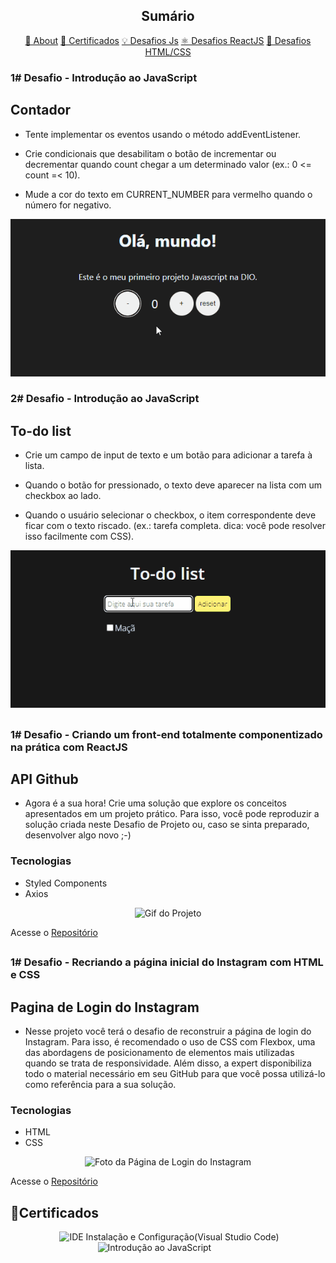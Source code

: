 <h2 align="center">Sumário</h2>

<p align="center">
    <a href="#about">📙 About</a>
    <a href="#certificados">📜 Certificados</a>
    <a href="#js">💡 Desafios Js</a>
    <a href="#react">⚛️ Desafios ReactJS</a>
    <a href="#HCSS">🎨 Desafios HTML/CSS</a>
    
</p>



<!-- 600x300 -->
 <h3 id='js'>1# Desafio - Introdução ao JavaScript</h3>

## Contador

- Tente implementar os eventos usando o método addEventListener.

- Crie condicionais que desabilitam o botão de incrementar ou decrementar quando count chegar a um determinado valor (ex.: 0 <= count =< 10).

- Mude a cor do texto em CURRENT_NUMBER para vermelho quando o número for negativo.

<div align='center'>
<img   src='./assets/Contador.gif' alt='Contador'  ></img>
</div>




<h3>2# Desafio - Introdução ao JavaScript</h3>

## To-do list

- Crie um campo de input de texto e um botão para adicionar a tarefa à lista.
 
- Quando o botão for pressionado, o texto deve aparecer na lista com um checkbox ao lado.
 
- Quando o usuário selecionar o checkbox, o item correspondente deve ficar com o texto riscado. (ex.: tarefa completa. dica: você pode resolver isso facilmente com CSS).

<div align='center'>
<img   src='./assets/To-do list.gif' alt='To-do list'  ></img>
</div>

## 

 <h3 id='react'>1# Desafio - Criando um front-end totalmente componentizado na prática com ReactJS</h3>
 
## API Github

- Agora é a sua hora! Crie uma solução que explore os conceitos apresentados em um projeto prático. Para isso, você pode reproduzir a solução criada neste Desafio de Projeto ou, caso se sinta preparado, desenvolver algo novo ;-)

### Tecnologias
- Styled Components
- Axios


<div align='center'>
<img   src='https://i.imgur.com/HkY8MW1.gif' alt='Gif do Projeto'  ></img>
</div>

Acesse o [Repositório](https://github.com/willjpg/dio/tree/main/ReactJs/Desafios/api-github)

## 

 <h3 id='HCSS'>1# Desafio - Recriando a página inicial do Instagram com HTML e CSS</h3>
 
## Pagina de Login do Instagram

- Nesse projeto você terá o desafio de reconstruir a página de login do Instagram. Para isso, é recomendado o uso de CSS com Flexbox, uma das abordagens de posicionamento de elementos mais utilizadas quando se trata de responsividade. Além disso, a expert disponibiliza todo o material necessário em seu GitHub para que você possa utilizá-lo como referência para a sua solução.

### Tecnologias
- HTML
- CSS


<div align='center'>
<img   src='https://i.imgur.com/JExz7Ba.png' alt='Foto da Página de Login do Instagram'  ></img>
</div>

Acesse o [Repositório](https://github.com/willjpg/dio/tree/main/Html-Css/instagram-dio)


<h2 id='certificados'>📜Certificados</h2>
<div align='center'>
<img   src='https://hermes.digitalinnovation.one/certificates/cover/834F4804.jpg' alt=''  ></img>
<img   src='https://hermes.digitalinnovation.one/certificates/cover/FDCFD5EC.jpg' alt='IDE Instalação e Configuração(Visual Studio Code)'  ></img>
<img   src='https://hermes.digitalinnovation.one/certificates/cover/3DBAD8FF.jpg' alt='Introdução ao JavaScript'  ></img>
<img   src='https://hermes.digitalinnovation.one/certificates/cover/0420FA70.jpg' alt=''  ></img>
<img   src='https://hermes.digitalinnovation.one/certificates/cover/26A11B7A.jpg' alt=''  ></img>
<img   src='https://hermes.digitalinnovation.one/certificates/cover/7EC2EC8F.jpg' alt=''  ></img>
<img   src='https://hermes.digitalinnovation.one/certificates/cover/540AF4D5.jpg' alt=''  ></img>
<img   src='https://hermes.digitalinnovation.one/certificates/cover/7077D44D.jpg' alt=''  ></img>
<img   src='https://hermes.digitalinnovation.one/certificates/cover/2AE335DD.jpg' alt=''  ></img>
<img   src='https://hermes.digitalinnovation.one/certificates/cover/A8765086.jpg' alt=''  ></img>
<img   src='' alt=''  ></img>
<img   src='' alt=''  ></img>
<img   src='' alt=''  ></img>
<img   src='' alt=''  ></img>

</div>


